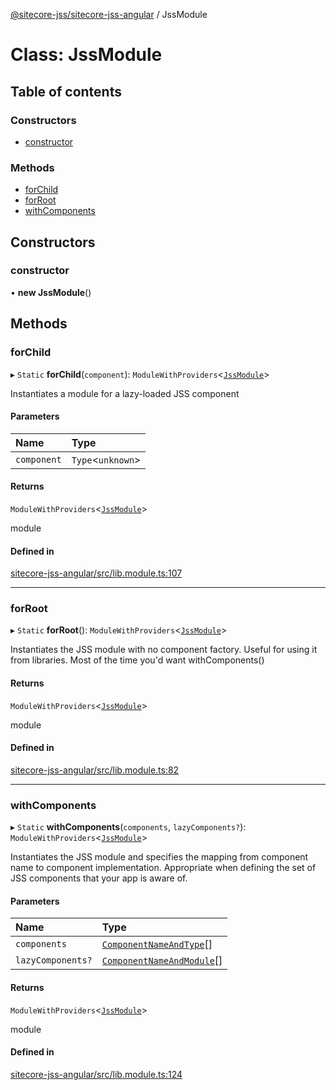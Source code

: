 [@sitecore-jss/sitecore-jss-angular](../README.md) / JssModule

# Class: JssModule

## Table of contents

### Constructors

- [constructor](JssModule.md#constructor)

### Methods

- [forChild](JssModule.md#forchild)
- [forRoot](JssModule.md#forroot)
- [withComponents](JssModule.md#withcomponents)

## Constructors

### constructor

• **new JssModule**()

## Methods

### forChild

▸ `Static` **forChild**(`component`): `ModuleWithProviders`<[`JssModule`](JssModule.md)\>

Instantiates a module for a lazy-loaded JSS component

#### Parameters

| Name | Type |
| :------ | :------ |
| `component` | `Type`<`unknown`\> |

#### Returns

`ModuleWithProviders`<[`JssModule`](JssModule.md)\>

module

#### Defined in

[sitecore-jss-angular/src/lib.module.ts:107](https://github.com/Sitecore/jss/blob/e0b438b92/packages/sitecore-jss-angular/src/lib.module.ts#L107)

___

### forRoot

▸ `Static` **forRoot**(): `ModuleWithProviders`<[`JssModule`](JssModule.md)\>

Instantiates the JSS module with no component factory.
Useful for using it from libraries. Most of the time you'd want withComponents()

#### Returns

`ModuleWithProviders`<[`JssModule`](JssModule.md)\>

module

#### Defined in

[sitecore-jss-angular/src/lib.module.ts:82](https://github.com/Sitecore/jss/blob/e0b438b92/packages/sitecore-jss-angular/src/lib.module.ts#L82)

___

### withComponents

▸ `Static` **withComponents**(`components`, `lazyComponents?`): `ModuleWithProviders`<[`JssModule`](JssModule.md)\>

Instantiates the JSS module and specifies the mapping from component name to component implementation.
Appropriate when defining the set of JSS components that your app is aware of.

#### Parameters

| Name | Type |
| :------ | :------ |
| `components` | [`ComponentNameAndType`](ComponentNameAndType.md)[] |
| `lazyComponents?` | [`ComponentNameAndModule`](../interfaces/ComponentNameAndModule.md)[] |

#### Returns

`ModuleWithProviders`<[`JssModule`](JssModule.md)\>

module

#### Defined in

[sitecore-jss-angular/src/lib.module.ts:124](https://github.com/Sitecore/jss/blob/e0b438b92/packages/sitecore-jss-angular/src/lib.module.ts#L124)
